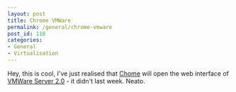 ```yaml
---
layout: post
title: Chrome VMWare
permalink: /general/chrome-vmware
post_id: 118
categories:
- General
- Virtualisation
---
```


Hey, this is cool, I've just realised that
[Chome](http://www.google.com/chrome) will open the web interface of
[VMWare Server 2.0](http://www.vmware.com/download/server/) - it didn't last week. Neato.
